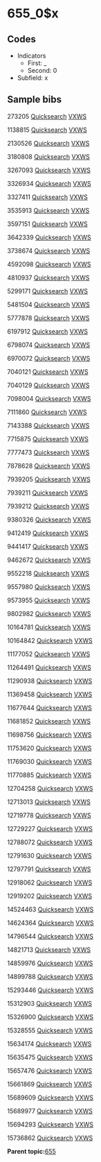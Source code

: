 # 655\_0$x

## Codes

-   Indicators
    -   First: \_
    -   Second: 0
-   Subfield: x

## Sample bibs

273205 [Quicksearch](https://search.library.yale.edu/catalog/273205) [VXWS](http://prodorbis.library.yale.edu:7014/vxws/GetHoldingsService?bibId=273205)

1138815 [Quicksearch](https://search.library.yale.edu/catalog/1138815) [VXWS](http://prodorbis.library.yale.edu:7014/vxws/GetHoldingsService?bibId=1138815)

2130526 [Quicksearch](https://search.library.yale.edu/catalog/2130526) [VXWS](http://prodorbis.library.yale.edu:7014/vxws/GetHoldingsService?bibId=2130526)

3180808 [Quicksearch](https://search.library.yale.edu/catalog/3180808) [VXWS](http://prodorbis.library.yale.edu:7014/vxws/GetHoldingsService?bibId=3180808)

3267093 [Quicksearch](https://search.library.yale.edu/catalog/3267093) [VXWS](http://prodorbis.library.yale.edu:7014/vxws/GetHoldingsService?bibId=3267093)

3326934 [Quicksearch](https://search.library.yale.edu/catalog/3326934) [VXWS](http://prodorbis.library.yale.edu:7014/vxws/GetHoldingsService?bibId=3326934)

3327411 [Quicksearch](https://search.library.yale.edu/catalog/3327411) [VXWS](http://prodorbis.library.yale.edu:7014/vxws/GetHoldingsService?bibId=3327411)

3535913 [Quicksearch](https://search.library.yale.edu/catalog/3535913) [VXWS](http://prodorbis.library.yale.edu:7014/vxws/GetHoldingsService?bibId=3535913)

3597151 [Quicksearch](https://search.library.yale.edu/catalog/3597151) [VXWS](http://prodorbis.library.yale.edu:7014/vxws/GetHoldingsService?bibId=3597151)

3642339 [Quicksearch](https://search.library.yale.edu/catalog/3642339) [VXWS](http://prodorbis.library.yale.edu:7014/vxws/GetHoldingsService?bibId=3642339)

3738674 [Quicksearch](https://search.library.yale.edu/catalog/3738674) [VXWS](http://prodorbis.library.yale.edu:7014/vxws/GetHoldingsService?bibId=3738674)

4592098 [Quicksearch](https://search.library.yale.edu/catalog/4592098) [VXWS](http://prodorbis.library.yale.edu:7014/vxws/GetHoldingsService?bibId=4592098)

4810937 [Quicksearch](https://search.library.yale.edu/catalog/4810937) [VXWS](http://prodorbis.library.yale.edu:7014/vxws/GetHoldingsService?bibId=4810937)

5299171 [Quicksearch](https://search.library.yale.edu/catalog/5299171) [VXWS](http://prodorbis.library.yale.edu:7014/vxws/GetHoldingsService?bibId=5299171)

5481504 [Quicksearch](https://search.library.yale.edu/catalog/5481504) [VXWS](http://prodorbis.library.yale.edu:7014/vxws/GetHoldingsService?bibId=5481504)

5777878 [Quicksearch](https://search.library.yale.edu/catalog/5777878) [VXWS](http://prodorbis.library.yale.edu:7014/vxws/GetHoldingsService?bibId=5777878)

6197912 [Quicksearch](https://search.library.yale.edu/catalog/6197912) [VXWS](http://prodorbis.library.yale.edu:7014/vxws/GetHoldingsService?bibId=6197912)

6798074 [Quicksearch](https://search.library.yale.edu/catalog/6798074) [VXWS](http://prodorbis.library.yale.edu:7014/vxws/GetHoldingsService?bibId=6798074)

6970072 [Quicksearch](https://search.library.yale.edu/catalog/6970072) [VXWS](http://prodorbis.library.yale.edu:7014/vxws/GetHoldingsService?bibId=6970072)

7040121 [Quicksearch](https://search.library.yale.edu/catalog/7040121) [VXWS](http://prodorbis.library.yale.edu:7014/vxws/GetHoldingsService?bibId=7040121)

7040129 [Quicksearch](https://search.library.yale.edu/catalog/7040129) [VXWS](http://prodorbis.library.yale.edu:7014/vxws/GetHoldingsService?bibId=7040129)

7098004 [Quicksearch](https://search.library.yale.edu/catalog/7098004) [VXWS](http://prodorbis.library.yale.edu:7014/vxws/GetHoldingsService?bibId=7098004)

7111860 [Quicksearch](https://search.library.yale.edu/catalog/7111860) [VXWS](http://prodorbis.library.yale.edu:7014/vxws/GetHoldingsService?bibId=7111860)

7143388 [Quicksearch](https://search.library.yale.edu/catalog/7143388) [VXWS](http://prodorbis.library.yale.edu:7014/vxws/GetHoldingsService?bibId=7143388)

7715875 [Quicksearch](https://search.library.yale.edu/catalog/7715875) [VXWS](http://prodorbis.library.yale.edu:7014/vxws/GetHoldingsService?bibId=7715875)

7777473 [Quicksearch](https://search.library.yale.edu/catalog/7777473) [VXWS](http://prodorbis.library.yale.edu:7014/vxws/GetHoldingsService?bibId=7777473)

7878628 [Quicksearch](https://search.library.yale.edu/catalog/7878628) [VXWS](http://prodorbis.library.yale.edu:7014/vxws/GetHoldingsService?bibId=7878628)

7939205 [Quicksearch](https://search.library.yale.edu/catalog/7939205) [VXWS](http://prodorbis.library.yale.edu:7014/vxws/GetHoldingsService?bibId=7939205)

7939211 [Quicksearch](https://search.library.yale.edu/catalog/7939211) [VXWS](http://prodorbis.library.yale.edu:7014/vxws/GetHoldingsService?bibId=7939211)

7939212 [Quicksearch](https://search.library.yale.edu/catalog/7939212) [VXWS](http://prodorbis.library.yale.edu:7014/vxws/GetHoldingsService?bibId=7939212)

9380326 [Quicksearch](https://search.library.yale.edu/catalog/9380326) [VXWS](http://prodorbis.library.yale.edu:7014/vxws/GetHoldingsService?bibId=9380326)

9412419 [Quicksearch](https://search.library.yale.edu/catalog/9412419) [VXWS](http://prodorbis.library.yale.edu:7014/vxws/GetHoldingsService?bibId=9412419)

9441417 [Quicksearch](https://search.library.yale.edu/catalog/9441417) [VXWS](http://prodorbis.library.yale.edu:7014/vxws/GetHoldingsService?bibId=9441417)

9462672 [Quicksearch](https://search.library.yale.edu/catalog/9462672) [VXWS](http://prodorbis.library.yale.edu:7014/vxws/GetHoldingsService?bibId=9462672)

9552218 [Quicksearch](https://search.library.yale.edu/catalog/9552218) [VXWS](http://prodorbis.library.yale.edu:7014/vxws/GetHoldingsService?bibId=9552218)

9557980 [Quicksearch](https://search.library.yale.edu/catalog/9557980) [VXWS](http://prodorbis.library.yale.edu:7014/vxws/GetHoldingsService?bibId=9557980)

9573955 [Quicksearch](https://search.library.yale.edu/catalog/9573955) [VXWS](http://prodorbis.library.yale.edu:7014/vxws/GetHoldingsService?bibId=9573955)

9802982 [Quicksearch](https://search.library.yale.edu/catalog/9802982) [VXWS](http://prodorbis.library.yale.edu:7014/vxws/GetHoldingsService?bibId=9802982)

10164781 [Quicksearch](https://search.library.yale.edu/catalog/10164781) [VXWS](http://prodorbis.library.yale.edu:7014/vxws/GetHoldingsService?bibId=10164781)

10164842 [Quicksearch](https://search.library.yale.edu/catalog/10164842) [VXWS](http://prodorbis.library.yale.edu:7014/vxws/GetHoldingsService?bibId=10164842)

11177052 [Quicksearch](https://search.library.yale.edu/catalog/11177052) [VXWS](http://prodorbis.library.yale.edu:7014/vxws/GetHoldingsService?bibId=11177052)

11264491 [Quicksearch](https://search.library.yale.edu/catalog/11264491) [VXWS](http://prodorbis.library.yale.edu:7014/vxws/GetHoldingsService?bibId=11264491)

11290938 [Quicksearch](https://search.library.yale.edu/catalog/11290938) [VXWS](http://prodorbis.library.yale.edu:7014/vxws/GetHoldingsService?bibId=11290938)

11369458 [Quicksearch](https://search.library.yale.edu/catalog/11369458) [VXWS](http://prodorbis.library.yale.edu:7014/vxws/GetHoldingsService?bibId=11369458)

11677644 [Quicksearch](https://search.library.yale.edu/catalog/11677644) [VXWS](http://prodorbis.library.yale.edu:7014/vxws/GetHoldingsService?bibId=11677644)

11681852 [Quicksearch](https://search.library.yale.edu/catalog/11681852) [VXWS](http://prodorbis.library.yale.edu:7014/vxws/GetHoldingsService?bibId=11681852)

11698756 [Quicksearch](https://search.library.yale.edu/catalog/11698756) [VXWS](http://prodorbis.library.yale.edu:7014/vxws/GetHoldingsService?bibId=11698756)

11753620 [Quicksearch](https://search.library.yale.edu/catalog/11753620) [VXWS](http://prodorbis.library.yale.edu:7014/vxws/GetHoldingsService?bibId=11753620)

11769030 [Quicksearch](https://search.library.yale.edu/catalog/11769030) [VXWS](http://prodorbis.library.yale.edu:7014/vxws/GetHoldingsService?bibId=11769030)

11770885 [Quicksearch](https://search.library.yale.edu/catalog/11770885) [VXWS](http://prodorbis.library.yale.edu:7014/vxws/GetHoldingsService?bibId=11770885)

12704258 [Quicksearch](https://search.library.yale.edu/catalog/12704258) [VXWS](http://prodorbis.library.yale.edu:7014/vxws/GetHoldingsService?bibId=12704258)

12713013 [Quicksearch](https://search.library.yale.edu/catalog/12713013) [VXWS](http://prodorbis.library.yale.edu:7014/vxws/GetHoldingsService?bibId=12713013)

12719778 [Quicksearch](https://search.library.yale.edu/catalog/12719778) [VXWS](http://prodorbis.library.yale.edu:7014/vxws/GetHoldingsService?bibId=12719778)

12729227 [Quicksearch](https://search.library.yale.edu/catalog/12729227) [VXWS](http://prodorbis.library.yale.edu:7014/vxws/GetHoldingsService?bibId=12729227)

12788072 [Quicksearch](https://search.library.yale.edu/catalog/12788072) [VXWS](http://prodorbis.library.yale.edu:7014/vxws/GetHoldingsService?bibId=12788072)

12791630 [Quicksearch](https://search.library.yale.edu/catalog/12791630) [VXWS](http://prodorbis.library.yale.edu:7014/vxws/GetHoldingsService?bibId=12791630)

12797791 [Quicksearch](https://search.library.yale.edu/catalog/12797791) [VXWS](http://prodorbis.library.yale.edu:7014/vxws/GetHoldingsService?bibId=12797791)

12918062 [Quicksearch](https://search.library.yale.edu/catalog/12918062) [VXWS](http://prodorbis.library.yale.edu:7014/vxws/GetHoldingsService?bibId=12918062)

12919202 [Quicksearch](https://search.library.yale.edu/catalog/12919202) [VXWS](http://prodorbis.library.yale.edu:7014/vxws/GetHoldingsService?bibId=12919202)

14524463 [Quicksearch](https://search.library.yale.edu/catalog/14524463) [VXWS](http://prodorbis.library.yale.edu:7014/vxws/GetHoldingsService?bibId=14524463)

14624364 [Quicksearch](https://search.library.yale.edu/catalog/14624364) [VXWS](http://prodorbis.library.yale.edu:7014/vxws/GetHoldingsService?bibId=14624364)

14796544 [Quicksearch](https://search.library.yale.edu/catalog/14796544) [VXWS](http://prodorbis.library.yale.edu:7014/vxws/GetHoldingsService?bibId=14796544)

14821713 [Quicksearch](https://search.library.yale.edu/catalog/14821713) [VXWS](http://prodorbis.library.yale.edu:7014/vxws/GetHoldingsService?bibId=14821713)

14859976 [Quicksearch](https://search.library.yale.edu/catalog/14859976) [VXWS](http://prodorbis.library.yale.edu:7014/vxws/GetHoldingsService?bibId=14859976)

14899788 [Quicksearch](https://search.library.yale.edu/catalog/14899788) [VXWS](http://prodorbis.library.yale.edu:7014/vxws/GetHoldingsService?bibId=14899788)

15293446 [Quicksearch](https://search.library.yale.edu/catalog/15293446) [VXWS](http://prodorbis.library.yale.edu:7014/vxws/GetHoldingsService?bibId=15293446)

15312903 [Quicksearch](https://search.library.yale.edu/catalog/15312903) [VXWS](http://prodorbis.library.yale.edu:7014/vxws/GetHoldingsService?bibId=15312903)

15326900 [Quicksearch](https://search.library.yale.edu/catalog/15326900) [VXWS](http://prodorbis.library.yale.edu:7014/vxws/GetHoldingsService?bibId=15326900)

15328555 [Quicksearch](https://search.library.yale.edu/catalog/15328555) [VXWS](http://prodorbis.library.yale.edu:7014/vxws/GetHoldingsService?bibId=15328555)

15634174 [Quicksearch](https://search.library.yale.edu/catalog/15634174) [VXWS](http://prodorbis.library.yale.edu:7014/vxws/GetHoldingsService?bibId=15634174)

15635475 [Quicksearch](https://search.library.yale.edu/catalog/15635475) [VXWS](http://prodorbis.library.yale.edu:7014/vxws/GetHoldingsService?bibId=15635475)

15657476 [Quicksearch](https://search.library.yale.edu/catalog/15657476) [VXWS](http://prodorbis.library.yale.edu:7014/vxws/GetHoldingsService?bibId=15657476)

15661869 [Quicksearch](https://search.library.yale.edu/catalog/15661869) [VXWS](http://prodorbis.library.yale.edu:7014/vxws/GetHoldingsService?bibId=15661869)

15689609 [Quicksearch](https://search.library.yale.edu/catalog/15689609) [VXWS](http://prodorbis.library.yale.edu:7014/vxws/GetHoldingsService?bibId=15689609)

15689977 [Quicksearch](https://search.library.yale.edu/catalog/15689977) [VXWS](http://prodorbis.library.yale.edu:7014/vxws/GetHoldingsService?bibId=15689977)

15694293 [Quicksearch](https://search.library.yale.edu/catalog/15694293) [VXWS](http://prodorbis.library.yale.edu:7014/vxws/GetHoldingsService?bibId=15694293)

15736862 [Quicksearch](https://search.library.yale.edu/catalog/15736862) [VXWS](http://prodorbis.library.yale.edu:7014/vxws/GetHoldingsService?bibId=15736862)

**Parent topic:**[655](../../tags/655/655.md)

